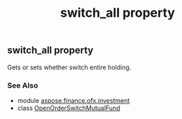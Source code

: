 ﻿---
title: switch_all property
second_title: Aspose.Finance for Python via .NET API References
description: 
type: docs
weight: 50
url: /python-net/aspose.finance.ofx.investment/openorderswitchmutualfund/switch_all/
is_root: false
---

## switch_all property


Gets or sets whether switch entire holding.

### See Also
* module [aspose.finance.ofx.investment](../../)
* class [OpenOrderSwitchMutualFund](/finance/python-net/aspose.finance.ofx.investment/openorderswitchmutualfund)
